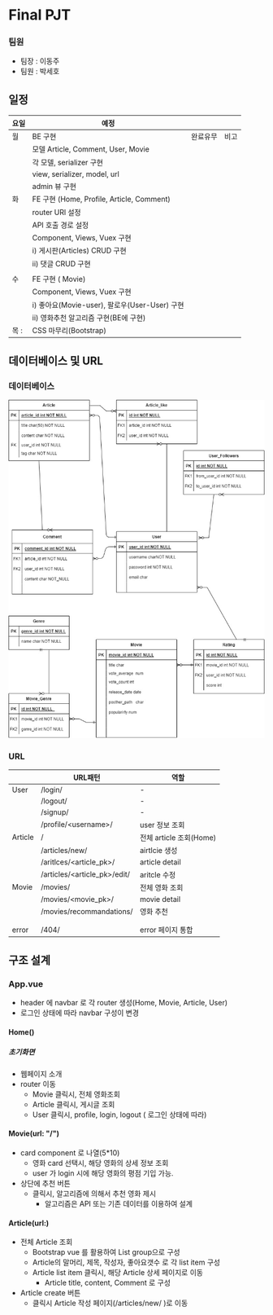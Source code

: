 # Final PJT
### 팀원
- 팀장 : 이동주
- 팀원 : 박세호

## 일정 
| 요일 | 예정                                          |          |      |
| ---- | --------------------------------------------- | -------- | ---- |
| 월   | BE 구현                                       | 완료유무 | 비고 |
|      | 모델 Article, Comment, User, Movie            |          |      |
|      | 각 모델, serializer 구현                      |          |      |
|      | view, serializer, model, url                  |          |      |
|      | admin 뷰 구현                                 |          |      |
| 화   | FE 구현 (Home, Profile, Article, Comment)     |          |      |
|      | router URl 설정                               |          |      |
|      | API 호출 경로 설정                            |          |      |
|      | Component, Views, Vuex 구현                   |          |      |
|      | i) 게시판(Articles) CRUD 구현                 |          |      |
|      | ii) 댓글 CRUD 구현                            |          |      |
|      |                                               |          |      |
| 수   | FE 구현 ( Movie)                              |          |      |
|      | Component, Views, Vuex 구현                   |          |      |
|      | i) 좋아요(Movie-user), 팔로우(User-User) 구현 |          |      |
|      | ii) 영화추천 알고리즘 구현(BE에 구현)         |          |      |
| 목 : | CSS 마무리(Bootstrap)                         |          |      |



## 데이터베이스 및 URL
### 데이터베이스

![](README.assets/ERD.JPG)








### URL

|         | URL패턴                      | 역할                    |
| ------- | ---------------------------- | ----------------------- |
| User    | /login/                      | -                       |
|         | /logout/                     | -                       |
|         | /signup/                     | -                       |
|         | /profile/\<username>/        | user 정보 조회          |
| Article | /                            | 전체 article 조회(Home) |
|         | /articles/new/               | airtlcie 생성           |
|         | /aritlces/<article_pk>/      | article detail          |
|         | /articles/<article_pk>/edit/ | aritcle 수정            |
| Movie   | /movies/                     | 전체 영화 조회          |
|         | /movies/\<movie_pk>/         | movie detail            |
|         | /movies/recommandations/     | 영화 추천               |
|         |                              |                         |
|         |                              |                         |
| error   | /404/                        | error 페이지 통합       |



## 구조 설계
###  App.vue
- header 에 navbar 로 각 router 생성(Home, Movie, Article, User) 
- 로그인 상태에 따라 navbar 구성이 변경

#### Home()
##### 초기화면
- 웹페이지 소개
- router 이동
	- Movie 클릭시, 전체 영화조회
	- Article 클릭시, 게시글 조회
	- User 클릭시, profile, login, logout ( 로그인 상태에 따라)

#### Movie(url: "/")
- card component 로 나열(5\*10)
	- 영화 card 선택시, 해당 영화의 상세 정보 조회
	- user 가 login 시에 해당 영화의 평점 기입 가능.
- 상단에 추천 버튼
	- 클릭시, 알고리즘에 의해서 추천 영화 제시
		- 알고리즘은 API 또는 기존 데이터를 이용하여 설계

#### Article(url:)
- 전체 Article 조회
	- Bootstrap vue 를 활용하여 List group으로 구성
	- Article의 말머리, 제목, 작성자, 좋아요갯수 로 각 list item 구성
	- Article list item 클릭시, 해당 Article 상세 페이지로 이동
		- Article title, content, Comment 로 구성
- Article create 버튼
	- 클릭시 Article 작성 페이지(/articles/new/ )로 이동

